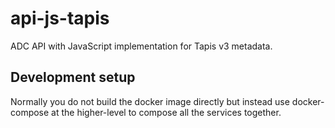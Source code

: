 # api-js-tapis

ADC API with JavaScript implementation for Tapis v3 metadata.

## Development setup

Normally you do not build the docker image directly but instead use
docker-compose at the higher-level to compose all the services
together.
